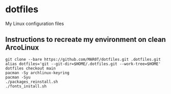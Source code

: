 # dotfiles

My Linux configuration files

## Instructions to recreate my environment on clean ArcoLinux

```
git clone --bare https://github.com/MAR0T/dotfiles.git .dotfiles.git
alias dotfiles='git --git-dir=$HOME/.dotfiles.git --work-tree=$HOME'
dotfiles checkout main
pacman -Sy archlinux-keyring
pacman -Syu
./packages_reinstall.sh
./fonts_install.sh
```
